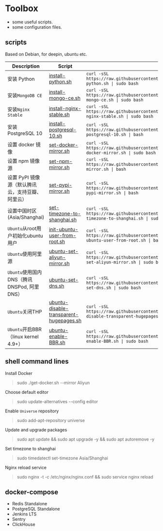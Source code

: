 Toolbox
===
* some useful scripts.
* some configuration files.

scripts
---
Based on Debian, for deepin, ubuntu etc.

Description | Script| Usage
---|---|---
安装 Python | [install-python.sh](https://raw.githubusercontent.com/ldsink/toolbox/master/install-python.sh) | `curl -sSL https://raw.githubusercontent.com/ldsink/toolbox/master/install-python.sh \| sudo bash`
安装`MongoDB CE` | [install-mongo-ce.sh](https://raw.githubusercontent.com/ldsink/toolbox/master/install-mongo-ce.sh) | `curl -sSL https://raw.githubusercontent.com/ldsink/toolbox/master/install-mongo-ce.sh \| sudo bash`
安装`Nginx Stable` | [install-nginx-stable.sh](https://raw.githubusercontent.com/ldsink/toolbox/master/install-nginx-stable.sh) | `curl -sSL https://raw.githubusercontent.com/ldsink/toolbox/master/install-nginx-stable.sh \| sudo bash`
安装 PostgreSQL 10 | [install-postgresql-10.sh](https://raw.githubusercontent.com/ldsink/toolbox/master/install-postgresql-10.sh) | `curl -sSL https://raw.githubusercontent.com/ldsink/toolbox/master/install-postgresql-10.sh \| bash`
设置 docker 镜像 | [set-docker-mirror.sh](https://raw.githubusercontent.com/ldsink/toolbox/master/set-docker-mirror.sh) | `curl -sSL https://raw.githubusercontent.com/ldsink/toolbox/master/set-docker-mirror.sh \| sudo bash`
设置 npm 镜像源 | [set-npm-mirror.sh](https://raw.githubusercontent.com/ldsink/toolbox/master/set-npm-mirror.sh) | `curl -sSL https://raw.githubusercontent.com/ldsink/toolbox/master/set-npm-mirror.sh \| bash`
设置 PyPI 镜像源（默认腾讯云，支持豆瓣、阿里云） | [set-pypi-mirror.sh](https://raw.githubusercontent.com/ldsink/toolbox/master/set-pypi-mirror.sh) | `curl -sSL https://raw.githubusercontent.com/ldsink/toolbox/master/set-pypi-mirror.sh \| bash`
设置中国时区(Asia/Shanghai) | [set-timezone-to-shanghai.sh](https://raw.githubusercontent.com/ldsink/toolbox/master/set-timezone-to-shanghai.sh) | `curl -sSL https://raw.githubusercontent.com/ldsink/toolbox/master/set-timezone-to-shanghai.sh \| sudo bash`
`Ubuntu`从root用户初始化ubuntu用户 | [init-ubuntu-user-from-root.sh](https://raw.githubusercontent.com/ldsink/toolbox/master/init-ubuntu-user-from-root.sh) | `curl -sSL https://raw.githubusercontent.com/ldsink/toolbox/master/init-ubuntu-user-from-root.sh \| bash`
`Ubuntu`使用阿里源 | [ubuntu-set-aliyun-mirror.sh](https://raw.githubusercontent.com/ldsink/toolbox/master/ubuntu-set-aliyun-mirror.sh) | `curl -sSL https://raw.githubusercontent.com/ldsink/toolbox/master/ubuntu-set-aliyun-mirror.sh \| sudo bash`
`Ubuntu`使用国内DNS（腾讯DNSPod, 阿里DNS） | [ubuntu-set-dns.sh](https://raw.githubusercontent.com/ldsink/toolbox/master/ubuntu-set-dns.sh) | `curl -sSL https://raw.githubusercontent.com/ldsink/toolbox/master/ubuntu-set-dns.sh \| sudo bash`
`Ubuntu`关闭THP | [ubuntu-disable-transparent-hugepages.sh](https://raw.githubusercontent.com/ldsink/toolbox/master/ubuntu-disable-transparent-hugepages.sh) | `curl -sSL https://raw.githubusercontent.com/ldsink/toolbox/master/ubuntu-disable-transparent-hugepages.sh \| sudo bash`
`Ubuntu`开启BBR（linux kernel 4.9+） | [ubuntu-enable-BBR.sh](https://raw.githubusercontent.com/ldsink/toolbox/master/ubuntu-enable-BBR.sh) | `curl -sSL https://raw.githubusercontent.com/ldsink/toolbox/master/ubuntu-enable-BBR.sh \| sudo bash`

shell command lines
---

Install Docker
> sudo ./get-docker.sh --mirror Aliyun

Choose default editor
> sudo update-alternatives --config editor

Enable `Universe` repository
> sudo add-apt-repository universe

Update and upgrade packages
> sudo apt update && sudo apt upgrade -y && sudo apt autoremove -y

Set timezone to shanghai
> sudo timedatectl set-timezone Asia/Shanghai

Nginx reload service
> sudo nginx -t -c /etc/nginx/nginx.conf && sudo service nginx reload

docker-compose
---

* Redis Standalone
* PostgreSQL Standalone
* Jenkins LTS
* Sentry
* ClickHouse

